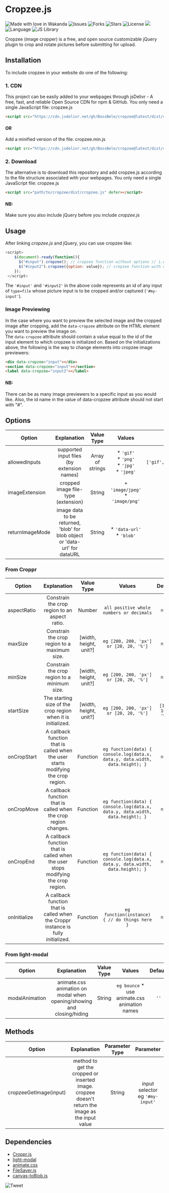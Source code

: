 # Cropzee.js

![Made with love in Wakanda](https://madewithlove.now.sh/tz?heart=true&text=Wakanda)
![Issues](https://img.shields.io/github/issues/BossBele/cropzee) ![Forks](https://img.shields.io/github/forks/BossBele/cropzee) ![Stars](https://img.shields.io/github/stars/BossBele/cropzee) ![License](https://img.shields.io/github/license/BossBele/cropzee)  [![](https://data.jsdelivr.com/v2/package/gh/BossBelle/cropzee/badge)](https://www.jsdelivr.com/package/gh/BossBelle/cropzee)
![Language](https://img.shields.io/badge/language-JavaScript-tomato) ![JS Library](https://img.shields.io/badge/library-jQuery-orchid)

Cropzee (image cropper) is a free, and open source customizable jQuery plugin to crop and rotate pictures before submitting for upload.

## Installation
To include cropzee in your website do one of the following:
### 1. CDN
This project can be easily added to your webpages through jsDelivr - A free, fast, and reliable Open Source CDN for npm & GitHub.
You only need a single JavaScript file: cropzee.js
```html 
<script src="https://cdn.jsdelivr.net/gh/BossBele/cropzee@latest/dist/cropzee.js" defer></script>
```
#### OR
Add a minified version of the file: cropzee.min.js
```html 
<script src="https://cdn.jsdelivr.net/gh/BossBele/cropzee@latest/dist/cropzee.min.js" defer></script>
```
### 2. Download
The alternative is to download this repository and add cropzee.js according to the file structure associated with your webpages. You only need a single JavaScript file: cropzee.js
```html 
<script src="path/to/cropzee/dist/cropzee.js" defer></script>
```
#### NB:
Make sure you also include jQuery before you include *cropzee.js*

## Usage
After linking *cropzee.js* and jQuery, you can use cropzee like:
```javascript
<script>
    $(document).ready(function(){
      $("#input").cropzee(); // cropzee function without options // i.e with default option values
      $("#input2").cropzee({option: value}); // cropzee function with options // see available options and their values in 'Options' table below
    });
 </script>
```
The ```'#input'``` and ```'#input2'``` in the above code represents an id of any input of ```type=file``` whose picture input is to be cropped and/or captured (```'#my-input'```).
### Image Previewing
In the case where you want to preview the selected image and the cropped image after cropping, add the ```data-cropzee``` attribute on the HTML element you want to preview the image on.<br/>
The ```data-cropzee``` attribute should contain a value equal to the id of the input element to which cropzee is initialized on.
Based on the initializations above, the following is the way to change elements into cropzee image previewers:
```html
<div data-cropzee="input"></div>
<section data-cropzee="input"></section>
<label data-cropzee="input2"></label>
```
#### NB:
There can be as many image previewers to a specific input as you would like. Also, the id name in the value of data-cropzee attribute should not start with "#".

## Options
| Option  | Explanation | Value Type | Values | Default |
| ------------- | :-: | :-: | :-: | :-: |
| allowedInputs | supported input files (by extension names) | Array of strings | * ```'gif'```<br/>* ```'png'```<br/>* ```'jpg'```<br/>* ```'jpeg'``` | ```['gif','png','jpg','jpeg']``` |
| imageExtension | cropped image file-type (extension) | String | * ```'image/jpeg'```<br/>* ```'image/png'``` | ```'image/jpeg'``` |
| returnImageMode | image data to be returned, 'blob' for blob object or 'data-url' for dataURL | String | * ```'data-url'```<br/>* ```'blob'``` | ```'data-url'``` |
### From Croppr
| Option  | Explanation | Value Type | Values | Default |
| ------------- | :-: | :-: | :-: | :-: |
| aspectRatio | Constrain the crop region to an aspect ratio. | Number |  ```all positive whole numbers or decimals``` | ```null``` |
| maxSize | Constrain the crop region to a maximum size. | [width, height, unit?] |  ```eg [200, 200, 'px'] or [20, 20, '%']``` | ```null``` |
| minSize | Constrain the crop region to a minimum size. | [width, height, unit?] |  ```eg [200, 200, 'px'] or [20, 20, '%']``` | ```null``` |
| startSize | The starting size of the crop region when it is initialized. | [width, height, unit?] |  ```eg [200, 200, 'px'] or [20, 20, '%']``` | ```[100, 100, '%']``` |
| onCropStart | A callback function that is called when the user starts modifying the crop region. | Function |  ```eg function(data) { console.log(data.x, data.y, data.width, data.height); }``` | ```null``` |
| onCropMove | A callback function that is called when the crop region changes. | Function |  ```eg function(data) { console.log(data.x, data.y, data.width, data.height); }``` | ```null``` |
| onCropEnd | A callback function that is called when the user stops modifying the crop region. | Function |  ```eg function(data) { console.log(data.x, data.y, data.width, data.height); }``` | ```null``` |
| onInitialize | A callback function that is called when the Croppr instance is fully initialized. | Function |  ```eg function(instance) { // do things here }``` | ```null``` |
### From light-modal
| Option  | Explanation | Value Type | Values | Default |
| ------------- | :-: | :-: | :-: | :-: |
| modalAnimation | animate.css animation on modal when opening/showing and closing/hiding | String |  ```eg bounce``` * use animate.css animation names | ```''``` |

## Methods
| Option  | Explanation | Parameter Type | Parameter | Return |
| ------------- | :-: | :-: | :-: | :-: |
| cropzeeGetImage(input) | method to get the cropped or inserted image. cropzee doesn't return the image as the input value | String |  input selector eg ```'#my-input'``` | ```blob``` or ```dataURL``` (depends on returnImageMode option) |

## Dependencies
- [Croppr.js](https://github.com/jamesssooi/Croppr.js)
- [light-modal](https://hunzaboy.github.io/Light-Modal)
- [animate.css](https://github.com/daneden/animate.css)
- [FileSaver.js](https://github.com/eligrey/FileSaver.js)
- [canvas-toBlob.js](https://github.com/eligrey/canvas-toBlob.js)

![Tweet](https://img.shields.io/twitter/url?style=social&url=https%3A%2F%2Fgithub.com%2FBossBele%2Fcropzee)
